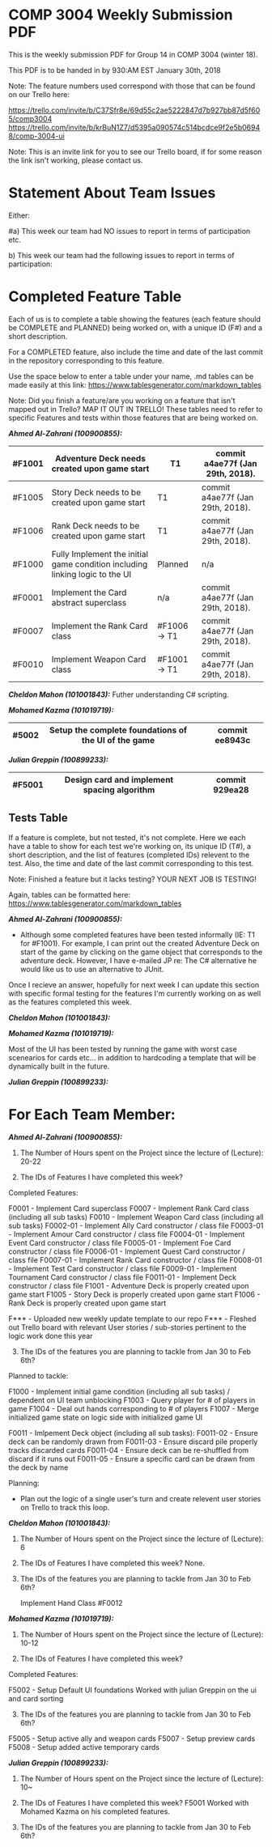 # COMP 3004 Weekly Submission PDF

This is the weekly submission PDF for Group 14 in COMP 3004 (winter 18).

This PDF is to be handed in by 930:AM EST January 30th, 2018

Note: The feature numbers used correspond with those that can be found on our Trello here:

https://trello.com/invite/b/C37Sfr8e/69d55c2ae5222847d7b927bb87d5f605/comp3004
https://trello.com/invite/b/krBuN1Z7/d5395a090574c514bcdce9f2e5b06948/comp-3004-ui

Note: This is an invite link for you to see our Trello board, if for some reason the link isn't working, please contact us.

# Statement About Team Issues

Either:

#a) This week our team had NO issues to report in terms of participation etc.

b) This week our team had the following issues to report in terms of participation:

# Completed Feature Table

Each of us is to complete a table showing the features (each feature should be COMPLETE and PLANNED) being worked on, with a unique ID (F#) and a short description.

For a COMPLETED feature, also include the time and date of the last commit in the repository corresponding to this feature.

Use the space below to enter a table under your name, .md tables can be made easily at this link: https://www.tablesgenerator.com/markdown_tables

Note: Did you finish a feature/are you working on a feature that isn't mapped out in Trello? MAP IT OUT IN TRELLO! These tables need to refer to specific Features and tests within those features that are being worked on.

***Ahmed Al-Zahrani (100900855):***

| #F1001 | Adventure Deck needs created upon game start                                 | T1           | commit a4ae77f (Jan 29th, 2018). |
|--------|------------------------------------------------------------------------------|--------------|----------------------------------|
| #F1005 | Story Deck needs to be created upon game start                               | T1           | commit a4ae77f (Jan 29th, 2018). |
| #F1006 | Rank Deck needs to be created upon game start                                | T1           | commit a4ae77f (Jan 29th, 2018). |
| #F1000 | Fully Implement the initial game condition including linking logic to the UI | Planned      | n/a                              |
| #F0001 | Implement the Card abstract superclass                                       | n/a          | commit a4ae77f (Jan 29th, 2018). |
| #F0007 | Implement the Rank Card class                                                | #F1006 -> T1 | commit a4ae77f (Jan 29th, 2018). |
| #F0010 | Implement Weapon Card class                                                  | #F1001 -> T1 | commit a4ae77f (Jan 29th, 2018). |

***Cheldon Mahon (101001843):***
Futher understanding C# scripting.

***Mohamed Kazma (101019719):***

| #5002  | Setup the complete foundations of the UI of the game  |   | commit ee8943c |
|--------|-------------------------------------------------------|---|----------------|

***Julian Greppin (100899233):***

| #F5001 | Design card and implement spacing algorithm                          |           | commit 929ea28 |
|--------|------------------------------------------------------------------------------|--------------|----------------------------------|

## Tests Table

If a feature is complete, but not tested, it's not complete. Here we each have a table to show for each test we're working on, its unique ID (T#), a short description, and the list of features (completed IDs) relevent to the test. Also, the time and date of the last commit corresponding to this test.

Note: Finished a feature but it lacks testing? YOUR NEXT JOB IS TESTING!

Again, tables can be formatted here: https://www.tablesgenerator.com/markdown_tables

***Ahmed Al-Zahrani (100900855):***

- Although some completed features have been tested informally (IE: T1 for #F1001). For example, I can print out the created Adventure Deck on start of the game by clicking on the game object that corresponds to the adventure deck. However, I have e-mailed JP re: The C# alternative he would like us to use an alternative to JUnit.

Once I recieve an answer, hopefully for next week I can update this section with specific formal testing for the features I'm currently working on as well as the features completed this week.

***Cheldon Mahon (101001843):***

***Mohamed Kazma (101019719):***

Most of the UI has been tested by running the game with worst case scenearios for cards etc... in addition to hardcoding a
template that will be dynamically built in the future.

***Julian Greppin (100899233):***

# For Each Team Member:

***Ahmed Al-Zahrani (100900855):***

1. The Number of Hours spent on the Project since the lecture of (Lecture): 20-22

2. The IDs of Features I have completed this week?

Completed Features:

F0001 - Implement Card superclass
F0007 - Implement Rank Card class (including all sub tasks)
F0010 - Implement Weapon Card class (including all sub tasks)
F0002-01 - Implement Ally Card constructor / class file
F0003-01 - Implement Amour Card constructor / class file
F0004-01 - Implement Event Card constructor / class file
F0005-01 - Implement Foe Card constructor / class file
F0006-01 - Implement Quest Card constructor / class file
F0007-01 - Implement Rank Card constructor / class file
F0008-01 - Implement Test Card constructor / class file
F0009-01 - Implement Tournament Card constructor / class file
F0011-01 - Implement Deck constructor / class file
F1001 - Adventure Deck is properly created upon game start
F1005 - Story Deck is properly created upon game start
F1006 - Rank Deck is properly created upon game start

F*** - Uploaded new weekly update template to our repo
F*** - Fleshed out Trello board with relevant User stories / sub-stories pertinent to the logic work done this year


3. The IDs of the features you are planning to tackle from Jan 30 to Feb 6th?

Planned to tackle:

F1000 - Implement initial game condition (including all sub tasks) / dependent on UI team unblocking
          F1003 - Query player for # of players in game
          F1004 - Deal out hands corresponding to # of players
          F1007 - Merge initialized game state on logic side with initialized game UI

F0011 - Imlpement Deck object (including all sub tasks):
          F0011-02 - Ensure deck can be randomly drawn from
          F0011-03 - Ensure discard pile properly tracks discarded cards
          F0011-04 - Ensure deck can be re-shuffled from discard if it runs out
          F0011-05 - Ensure a specific card can be drawn from the deck by name

Planning:
  - Plan out the logic of a single user's turn and create relevent user stories on Trello to track this loop.

***Cheldon Mahon (101001843):***

1. The Number of Hours spent on the Project since the lecture of (Lecture): 6

2. The IDs of Features I have completed this week? None.

3. The IDs of the features you are planning to tackle from Jan 30 to Feb 6th?

	Implement Hand Class #F0012

***Mohamed Kazma (101019719):***

1. The Number of Hours spent on the Project since the lecture of (Lecture): 10-12

2. The IDs of Features I have completed this week?

Completed Features:

F5002 - Setup Default UI foundations
Worked with julian Greppin on the ui and card sorting

3. The IDs of the features you are planning to tackle from Jan 30 to Feb 6th?

F5005 - Setup active ally and weapon cards
F5007 - Setup preview cards 
F5008 - Setup added active temporary cards

***Julian Greppin (100899233):***

1. The Number of Hours spent on the Project since the lecture of (Lecture): 10~

2. The IDs of Features I have completed this week?
F5001
Worked with Mohamed Kazma on his completed features.

3. The IDs of the features you are planning to tackle from Jan 30 to Feb 6th?
